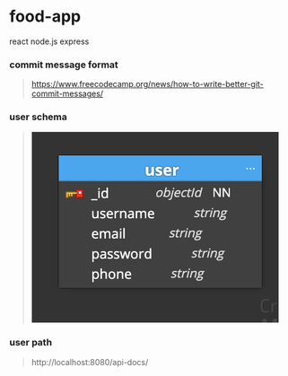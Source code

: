 # food-app
react  node.js express


### commit message format
> https://www.freecodecamp.org/news/how-to-write-better-git-commit-messages/

### user schema
> ![alt text](userSchema.png)


### user path
> http://localhost:8080/api-docs/